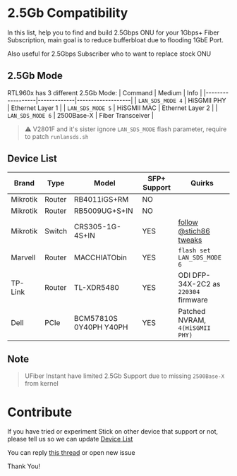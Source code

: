 # 2.5Gb Compatibility
In this list, help you to find and build 2.5Gbps ONU for your 1Gbps+ Fiber Subscription, main goal is to reduce bufferbloat due to flooding 1GbE Port.

Also useful for 2.5Gbps Subscriber who to want to replace stock ONU

## 2.5Gb Mode
RTL960x has 3 different 2.5Gb Mode:
| Command | Medium | Info |
|------------------|-------------|-------------------|
| `LAN_SDS_MODE 4` | HiSGMII PHY | Ethernet Layer 1  |
| `LAN_SDS_MODE 5` | HiSGMII MAC | Ethernet Layer 2  |
| `LAN_SDS_MODE 6` | 2500Base-X  | Fiber Transceiver |

> ⚠️ V2801F and it's sister ignore `LAN_SDS_MODE` flash parameter, require to patch `runlansds.sh`

## Device List
| Brand    | Type   | Model                     | SFP+ Support | Quirks |
|----------|--------|---------------------------|--------------|--------|
| Mikrotik | Router | RB4011iGS+RM              | NO  | |
| Mikrotik | Router | RB5009UG+S+IN             | NO  | |
| Mikrotik | Switch | CRS305-1G-4S+IN           | YES | [follow @stich86 tweaks](https://github.com/Anime4000/RTL960x/issues/17#issuecomment-1101435506) |
| Marvell  | Router | MACCHIATObin              | YES | `flash set LAN_SDS_MODE 6` |
| TP-Link  | Router | TL-XDR5480                | YES | ODI DFP-34X-2C2 as `220304` firmware |
| Dell     | PCIe   | BCM57810S 0Y40PH Y40PH    | YES | Patched NVRAM, `4(HiSGMII PHY)` |

## Note
> UFiber Instant have limited 2.5Gb Support due to missing `2500Base-X` from kernel

# Contribute
If you have tried or experiment Stick on other device that support or not, please tell us so we can update [Device List](#device-list)

You can reply [this thread](https://github.com/Anime4000/RTL960x/issues/17) or open new issue

Thank You!
